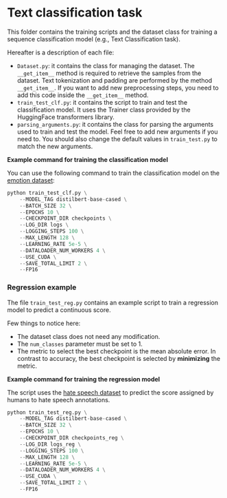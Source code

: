# Text classification task

This folder contains the training scripts and the dataset class for training a sequence classification model (e.g., Text Classification task).

Hereafter is a description of each file:

- `Dataset.py`: it contains the class for managing the dataset. The `__get_item__` method is required to retrieve the samples from the dataset. Text tokenization and padding are performed by the method `__get_item__`. If you want to add new preprocessing steps, you need to add this code inside the `__get_item__` method.
- `train_test_clf.py`: it contains the script to train and test the classification model. It uses the Trainer class provided by the HuggingFace transformers library.
- `parsing_arguments.py`: it contains the class for parsing the arguments used to train and test the model. Feel free to add new arguments if you need to. You should also change the default values in `train_test.py` to match the new arguments. 

**Example command for training the classification model**

You can use the following command to train the classification model on the [emotion dataset](https://huggingface.co/datasets/emotion):

```python
python train_test_clf.py \
    --MODEL_TAG distilbert-base-cased \
    --BATCH_SIZE 32 \
    --EPOCHS 10 \
    --CHECKPOINT_DIR checkpoints \
    --LOG_DIR logs \
    --LOGGING_STEPS 100 \
    --MAX_LENGTH 128 \
    --LEARNING_RATE 5e-5 \
    --DATALOADER_NUM_WORKERS 4 \
    --USE_CUDA \
    --SAVE_TOTAL_LIMIT 2 \
    --FP16 
```

### Regression example

The file `train_test_reg.py` contains an example script to train a regression model to predict a continuous score. 

Few things to notice here:

- The dataset class does not need any modification.
- The `num_classes` parameter must be set to 1.
- The metric to select the best checkpoint is the mean absolute error. In contrast to accuracy, the best checkpoint is selected by **minimizing** the metric.

**Example command for training the regression model**

The script uses the [hate speech dataset](https://huggingface.co/datasets/ucberkeley-dlab/measuring-hate-speech) to predict the score assigned by humans to hate speech annotations.

```python
python train_test_reg.py \
    --MODEL_TAG distilbert-base-cased \
    --BATCH_SIZE 32 \
    --EPOCHS 10 \
    --CHECKPOINT_DIR checkpoints_reg \
    --LOG_DIR logs_reg \
    --LOGGING_STEPS 100 \
    --MAX_LENGTH 128 \
    --LEARNING_RATE 5e-5 \
    --DATALOADER_NUM_WORKERS 4 \
    --USE_CUDA \
    --SAVE_TOTAL_LIMIT 2 \
    --FP16 
```